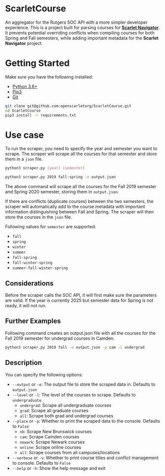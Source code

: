 # **ScarletCourse**
An aggregator for the Rutgers SOC API with a more simpler developer experience. This is a project built for parsing courses for [**Scarlet Navigator**](https://scarletnav.io). It prevents potential overriding conflicts when compiling courses for both Spring and Fall semesters, while adding important metadata for the **Scarlet Navigator** project.

# Getting Started
Make sure you have the following installed:
- [Python 3.6+](https://www.python.org/downloads/)
- [Pip3](https://pip.pypa.io/en/stable/installing/)
- [Git](https://git-scm.com/downloads)

```bash
git clone git@github.com:openscarletorg/ScarletCourse.git
cd ScarletCourse
pip3 install -r requirements.txt
```

# Use case
To run the scraper, you need to specify the year and semester you want to scrape. The scraper will scrape all the courses for that semester and store them in a `json` file.

```bash
python3 scraper.py [year] [semester]
```
```bash
python3 scraper.py 2019 fall-spring -o output.json
```
The above command will scrape all the courses for the Fall 2019 semester and Spring 2020 semester, storing them in `output.json`.

If there are conflicts (duplicate courses) between the two semesters, the scraper will automatically add to the course metadata with important information distinguishing between Fall and Spring. The scraper will then store the courses in the `json` file.

Following values for `semester` are supported:
- `fall`
- `spring`
- `winter`
- `summer`
- `fall-spring`
- `fall-winter-spring`
- `summer-fall-winter-spring`

## Considerations
Before the scraper calls the SOC API, it will first make sure the parameters are valid. If the year is currently 2025 but semester data for Spring is not ready, it will not run.

## Further Examples
Following command creates an output.json file with all the courses for the Fall 2019 semester for undergrad courses in Camden.
```bash
python3 scraper.py 2019 fall -o output.json -p cam -l undergrad
```

## Description
You can specify the following options:
- `--output` or `-o`: The output file to store the scraped data in. Defaults to `output.json`
- `--level` or `-l`: The level of the courses to scrape. Defaults to `undergraduate`.
  - `undergrad`: Scrape all undergraduate courses
  - `grad`: Scrape all graduate courses
  - `all`: Scrape both grad and undergrad courses
- `--place` or `-p`: Whether to print the scraped data to the console. Defaults to `False`
  - `nb`: Scrape New Brunswick courses
  - `cam`: Scrape Camden courses
  - `newark`: Scrape Newark courses
  - `online`: Scrape online courses
  - `all`: Scrape courses from all campuses/locations
- `--verbose` or `-v`: Whether to print course titles and conflict management to console. Defaults to `False`
- `--help` or `-h`: Show the help message and exit